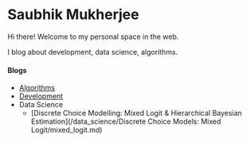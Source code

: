 # Saubhik Mukherjee


Hi there!
Welcome to my personal space in the web.

I blog about development, data science, algorithms.

#### Blogs
* [Algorithms](https://saubhik.github.io/algospy)
* [Development](/software_development/index.md)
* Data Science
    * [Discrete Choice Modelling: Mixed Logit & Hierarchical Bayesian Estimation](/data_science/Discrete Choice Models: Mixed Logit/mixed_logit.md)


